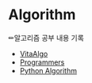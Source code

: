 # Algorithm

✏알고리즘 공부 내용 기록

- [VitaAlgo](./VitaAlgo)
- [Programmers](./Programmers)
- [Python Algorithm](./Python_Algorithm)